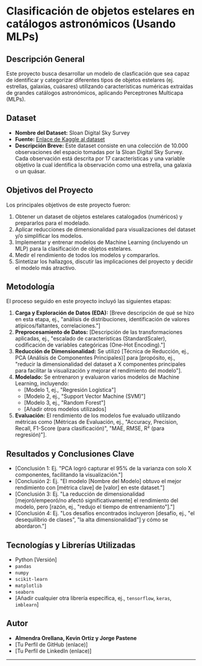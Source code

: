 # Clasificación de objetos estelares en catálogos astronómicos (Usando MLPs)

## Descripción General

Este proyecto busca desarrollar un modelo de clasficación que sea capaz de identificar y categorizar diferentes tipos de objetos estelares (ej. estrellas, galaxias, cuásares) utilizando características numéricas extraídas de grandes catálogos astronómicos, aplicando Perceptrones Multicapa (MLPs).

## Dataset

* **Nombre del Dataset:** Sloan Digital Sky Survey
* **Fuente:** [Enlace de Kaggle al dataset](https://www.kaggle.com/code/farazrahman/predicting-star-galaxy-quasar-with-svm)
* **Descripción Breve:** Este dataset consiste en una colección de 10.000 observaciones del espacio tomadas por la Sloan Digital Sky Survey. Cada observación está descrita por 17 características y una variable objetivo la cual identifica la observación como una estrella, una galaxia o un quásar.

## Objetivos del Proyecto

Los principales objetivos de este proyecto fueron:

1. Obtener un dataset de objetos estelares catalogados (numéricos) y prepararlos para el modelado.
2. Aplicar reducciones de dimensionalidad para visualizaciones del dataset y/o simplificar los modelos.
3. Implementar y entrenar modelos de Machine Learning (incluyendo un MLP) para la clasificación de objetos estelares.
4. Medir el rendimiento de todos los modelos y compararlos.
5. Sintetizar los hallazgos, discutir las implicaciones del proyecto y decidir el modelo más atractivo.

## Metodología

El proceso seguido en este proyecto incluyó las siguientes etapas:

1.  **Carga y Exploración de Datos (EDA):** [Breve descripción de qué se hizo en esta etapa, ej., "análisis de distribuciones, identificación de valores atípicos/faltantes, correlaciones."]
2.  **Preprocesamiento de Datos:** [Descripción de las transformaciones aplicadas, ej., "escalado de características (StandardScaler), codificación de variables categóricas (One-Hot Encoding)."]
3.  **Reducción de Dimensionalidad:** Se utilizó [Técnica de Reducción, ej., PCA (Análisis de Componentes Principales)] para [propósito, ej., "reducir la dimensionalidad del dataset a X componentes principales para facilitar la visualización y mejorar el rendimiento del modelo"].
4.  **Modelado:** Se entrenaron y evaluaron varios modelos de Machine Learning, incluyendo:
    * [Modelo 1, ej., "Regresión Logística"]
    * [Modelo 2, ej., "Support Vector Machine (SVM)"]
    * [Modelo 3, ej., "Random Forest"]
    * [Añadir otros modelos utilizados]
5.  **Evaluación:** El rendimiento de los modelos fue evaluado utilizando métricas como [Métricas de Evaluación, ej., "Accuracy, Precision, Recall, F1-Score (para clasificación)", "MAE, RMSE, R² (para regresión)"].

## Resultados y Conclusiones Clave

* [Conclusión 1: Ej. "PCA logró capturar el 95% de la varianza con solo X componentes, facilitando la visualización."]
* [Conclusión 2: Ej. "El modelo [Nombre del Modelo] obtuvo el mejor rendimiento con [métrica clave] de [valor] en este dataset."]
* [Conclusión 3: Ej. "La reducción de dimensionalidad [mejoró/empeoró/no afectó significativamente] el rendimiento del modelo, pero [razón, ej., "redujo el tiempo de entrenamiento"]."]
* [Conclusión 4: Ej. "Los desafíos encontrados incluyeron [desafío, ej., "el desequilibrio de clases", "la alta dimensionalidad"] y cómo se abordaron."]

## Tecnologías y Librerías Utilizadas

* Python [Versión]
* `pandas`
* `numpy`
* `scikit-learn`
* `matplotlib`
* `seaborn`
* [Añadir cualquier otra librería específica, ej., `tensorflow`, `keras`, `imblearn`]

## Autor

* **Almendra Orellana, Kevin Ortiz y Jorge Pastene**
* [Tu Perfil de GitHub (enlace)]
* [Tu Perfil de LinkedIn (enlace)]

---
